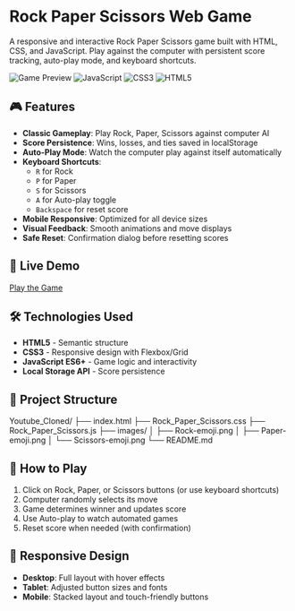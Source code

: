 # Rock Paper Scissors Web Game

A responsive and interactive Rock Paper Scissors game built with HTML, CSS, and JavaScript. Play against the computer with persistent score tracking, auto-play mode, and keyboard shortcuts.

![Game Preview](https://img.shields.io/badge/Status-Live-brightgreen) 
![JavaScript](https://img.shields.io/badge/JavaScript-ES6+-yellow) 
![CSS3](https://img.shields.io/badge/CSS3-Responsive-blue) 
![HTML5](https://img.shields.io/badge/HTML5-Semantic-orange)

## 🎮 Features

- **Classic Gameplay**: Play Rock, Paper, Scissors against computer AI
- **Score Persistence**: Wins, losses, and ties saved in localStorage
- **Auto-Play Mode**: Watch the computer play against itself automatically
- **Keyboard Shortcuts**: 
  - `R` for Rock
  - `P` for Paper  
  - `S` for Scissors
  - `A` for Auto-play toggle
  - `Backspace` for reset score
- **Mobile Responsive**: Optimized for all device sizes
- **Visual Feedback**: Smooth animations and move displays
- **Safe Reset**: Confirmation dialog before resetting scores

## 🚀 Live Demo

[Play the Game](https://e2skm.github.io/Youtube_Cloned/)

## 🛠️ Technologies Used

- **HTML5** - Semantic structure
- **CSS3** - Responsive design with Flexbox/Grid
- **JavaScript ES6+** - Game logic and interactivity
- **Local Storage API** - Score persistence

## 📁 Project Structure
Youtube_Cloned/
├── index.html
├── Rock_Paper_Scissors.css
├── Rock_Paper_Scissors.js
├── images/
│ ├── Rock-emoji.png
│ ├── Paper-emoji.png
│ └── Scissors-emoji.png
└── README.md

## 🎯 How to Play

1. Click on Rock, Paper, or Scissors buttons (or use keyboard shortcuts)
2. Computer randomly selects its move
3. Game determines winner and updates score
4. Use Auto-play to watch automated games
5. Reset score when needed (with confirmation)

## 📱 Responsive Design

- **Desktop**: Full layout with hover effects
- **Tablet**: Adjusted button sizes and fonts
- **Mobile**: Stacked layout and touch-friendly buttons

